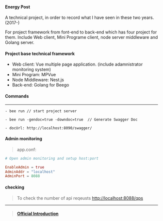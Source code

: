 #### Energy Post

A technical project, in order to record what I have seen in these two years.(2017-)

For project framework from font-end to back-end which has four project for them. Include Web client, Mini Programe client, node server middleware and Golang server.

#### Project base technical framework

- Web client: Vue multiple page application. (include adamnistrator monitoring system)
- Mini Program: MPVue
- Node Middleware: Nest.js
- Back-end: Golang for Beego


#### Commands

---

```
- bee run // start project server

- bee run -gendoc=true -downdoc=true  // Generate Swagger Doc

- docUrl: http://localhost:8090/swagger/

```

#### Admin monitoring
> app.conf:

``` app.conf
# Open admin monitoring and setup host:port

EnableAdmin = true
AdminAddr = "localhost"
AdminPort = 8088

```

#### checking

> To check the number of api reqeusts
[http://localhost:8088/qps](http://localhost:8088/qps)

---


> #### [Official Introduction](https://beego.me/docs/advantage/monitor.md)
